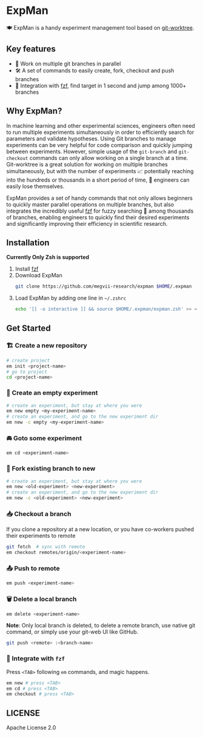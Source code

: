 
# ExpMan

🍽️ ExpMan is a handy experiment management tool based on [git-worktree](https://git-scm.com/docs/git-worktree). 

## Key features

- 🔱 Work on multiple git branches in parallel
- 🛠️ A set of commands to easily create, fork, checkout and push branches
- 🚀 Integration with [fzf][fzf], find target in 1 second and jump among 1000+ branches 

## Why ExpMan?

In machine learning and other experimental sciences, engineers often need to run multiple experiments simultaneously in order to efficiently search for parameters and validate hypotheses.
Using Git branches to manage experiments can be very helpful for code comparison and quickly jumping between experiments. 
However, simple usage of the `git-branch` and `git-checkout` commands can only allow working on a single branch at a time. 
Git-worktree is a great solution for working on multiple branches simultaneously, but with the number of experiments 📈 potentially reaching into the hundreds or thousands in a short period of time, 🤯 engineers can easily lose themselves.

ExpMan provides a set of handy commands that not only allows beginners to quickly master parallel operations on multiple branches, but also integrates the incredibly useful [fzf][fzf] for fuzzy searching 🔎 among thousands of branches, enabling engineers to quickly find their desired experiments and significantly improving their efficiency in scientific research.

## Installation

**Currently Only Zsh is supported**

1. Install [fzf][fzf]
2. Download ExpMan
    ```bash
    git clone https://github.com/megvii-research/expman $HOME/.expman
    ```
3. Load ExpMan by adding one line in `~/.zshrc`
    ```bash
    echo '[[ -o interactive ]] && source $HOME/.expman/expman.zsh' >> ~/.zshrc
    ```

## Get Started

### 🏗️ Create a new repository
```bash
# create project
em init <project-name>
# go to project
cd <project-name>
```

### 🧪 Create an empty experiment
```bash
# create an experiment, but stay at where you were
em new empty <my-experiment-name> 
# create an experiment, and go to the new experiment dir
em new -c empty <my-experiment-name>
```

### 🚘 Goto some experiment
```bash
em cd <experiment-name>
```

### 🖖 Fork existing branch to new
```bash
# create an experiment, but stay at where you were
em new <old-experiment> <new-experiment> 
# create an experiment, and go to the new experiment dir
em new -c <old-experiment> <new-experiment>
```

### 📥 Checkout a branch
If you clone a repository at a new location, or you have co-workers pushed their experiments to remote

```bash
git fetch  # sync with remote
em checkout remotes/origin/<experiment-name>
```

### 📤  Push to remote
```bash
em push <experiment-name>
```

### 🗑️ Delete a local branch
```bash
em delete <experiment-name>
```

**Note**: Only local branch is deleted, to delete a remote branch, use native git command, or simply use your git-web UI like GitHub.

```bash
git push <remote> :<branch-name>
```

### 👀 Integrate with `fzf`

Press `<TAB>` following `em` commands, and magic happens.

```bash
em new # press <TAB> 
em cd # press <TAB>
em checkout # press <TAB>
```

## LICENSE

Apache License 2.0

[fzf]: https://github.com/junegunn/fzf
